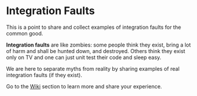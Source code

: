 Integration Faults
==================

This is a point to share and collect examples of integration faults for the
common good.

__Integration faults__ are like zombies: some people think they exist, bring a
lot of harm and shall be hunted down, and destroyed.  Others think they exist
only on TV and one can just unit test their code and sleep easy.

We are here to separate myths from reality by sharing examples of real
integration faults (if they exist).

Go to the [Wiki](https://github.com/rubinovk/integration-faults/wiki) section
to learn more and share your experience.
